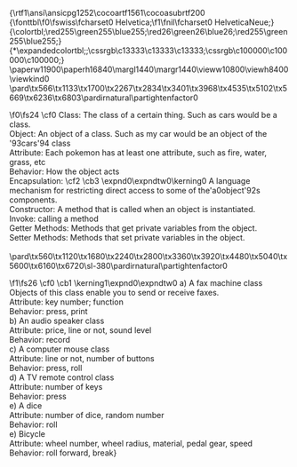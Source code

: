{\rtf1\ansi\ansicpg1252\cocoartf1561\cocoasubrtf200
{\fonttbl\f0\fswiss\fcharset0 Helvetica;\f1\fnil\fcharset0 HelveticaNeue;}
{\colortbl;\red255\green255\blue255;\red26\green26\blue26;\red255\green255\blue255;}
{\*\expandedcolortbl;;\cssrgb\c13333\c13333\c13333;\cssrgb\c100000\c100000\c100000;}
\paperw11900\paperh16840\margl1440\margr1440\vieww10800\viewh8400\viewkind0
\pard\tx566\tx1133\tx1700\tx2267\tx2834\tx3401\tx3968\tx4535\tx5102\tx5669\tx6236\tx6803\pardirnatural\partightenfactor0

\f0\fs24 \cf0 Class: The class of a certain thing. Such as cars would be a class.\
Object: An object of a class. Such as my car would be an object of the \'93cars\'94 class\
Attribute: Each pokemon has at least one attribute, such as fire, water, grass, etc\
Behavior: How the object acts\
Encapsulation: \cf2 \cb3 \expnd0\expndtw0\kerning0
A language mechanism for restricting direct access to some of the\'a0object\'92s components.\
Constructor: A method that is called when an object is instantiated.\
Invoke: calling a method\
Getter Methods: Methods that get private variables from the object.\
Setter Methods: Methods that set private variables in the object.\
\
\pard\tx560\tx1120\tx1680\tx2240\tx2800\tx3360\tx3920\tx4480\tx5040\tx5600\tx6160\tx6720\sl-380\pardirnatural\partightenfactor0

\f1\fs26 \cf0 \cb1 \kerning1\expnd0\expndtw0 a) A fax machine class\
Objects of this class enable you to send or receive faxes.\
Attribute: key number; function\
Behavior: press, print\
b) An audio speaker class\
Attribute: price, line or not, sound level\
Behavior: record\
c) A computer mouse class\
Attribute: line or not, number of buttons\
Behavior: press, roll\
d) A TV remote control class\
Attribute: number of keys\
Behavior: press\
e) A dice\
Attribute: number of dice, random number\
Behavior: roll\
e) Bicycle\
Attribute: wheel number, wheel radius, material, pedal gear, speed\
Behavior: roll forward, break}